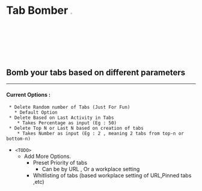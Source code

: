 
# Tab Bomber <img src="https://cdn.icon-icons.com/icons2/1465/PNG/512/409bomb_100833.png" width="3%" height="3%">

## Bomb your tabs based on different parameters
-----

#### Current Options : 
     * Delete Random number of Tabs (Just For Fun)
       * Default Option
     * Delete Based on Last Activity in Tabs  
        * Takes Percentage as input (Eg : 50)
     * Delete Top N or Last N based on creation of tabs 
        * Takes Number as input (Eg : 2 , meaning 2 tabs from top-n or bottom-n)


 * `<TODO>`
    * Add More Options. 
      * Preset Priority of tabs
         - Can be by URL , Or a workplace setting 
      * Whitlisting of tabs (based workplace setting of URL,Pinned tabs ,etc)
      
  
